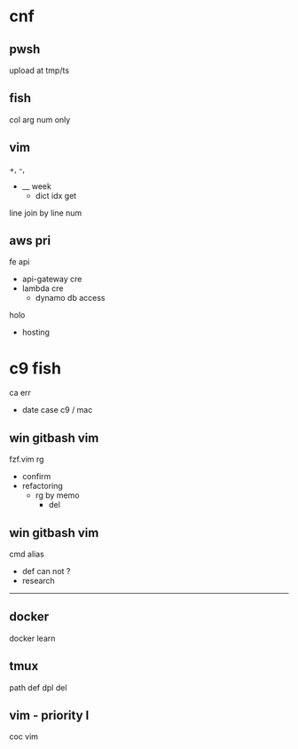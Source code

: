 
# cnf


## pwsh

upload at tmp/ts



## fish

col arg num only


## vim

+, -,
- __ week
  - dict idx get


line join by line num



## aws pri

fe api
- api-gateway cre
- lambda cre
  - dynamo db access

holo
- hosting


# c9 fish

ca err
- date case c9 / mac



## win gitbash vim

fzf.vim rg
- confirm
- refactoring
  - rg by memo
    - del


## win gitbash vim

cmd alias
- def can not ?
- research



---

## docker

docker learn


## tmux

path def dpl del


## vim  -  priority l

coc vim



